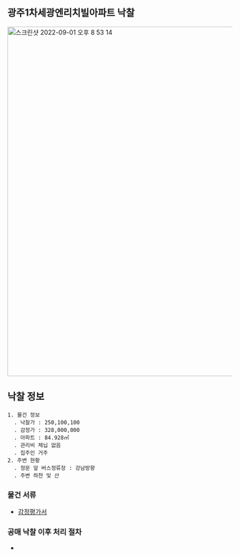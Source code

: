 ## 광주1차세광엔리치빌아파트 낙찰
<img width="783" alt="스크린샷 2022-09-01 오후 8 53 14" src="https://user-images.githubusercontent.com/62130704/187907742-831e6129-52eb-4f27-8f30-93941db5d05d.png">

## 낙찰 정보
```
1. 물건 정보
  . 낙찰가 : 250,100,100
  . 감정가 : 328,000,000
  . 아파트 : 84.928㎡
  . 관리비 체닙 없음
  . 집주인 거주
2. 주변 현황
  . 정문 앞 버스정류장 : 강남방향
  . 주변 하천 및 산
```
### 물건 서류
* [감정평가서](#ㅁㅁㅁ)

### 공매 낙찰 이후 처리 절차
* 
